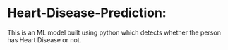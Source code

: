 # Heart-Disease-Prediction:
This is an ML model built using python which detects whether the person has Heart Disease or not.
